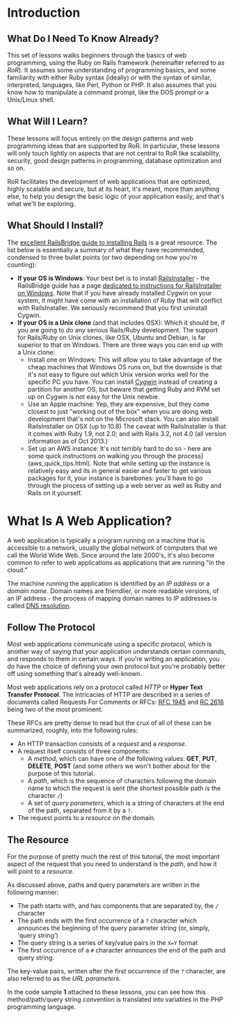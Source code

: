 # Introduction

## What Do I Need To Know Already?

This set of lessons walks beginners through the basics of web programming, using the Ruby on Rails framework (hereinafter referred to as _RoR_). It assumes some understanding of programming basics, and some familiarity with either Ruby syntax (ideally) or with the syntax of similar, interpreted, languages, like Perl, Python or PHP. It also assumes that you know how to manipulate a command prompt, like the DOS prompt or a Unix/Linux shell.

## What Will I Learn?

These lessons will focus entirely on the design patterns and web
programming ideas that are supported by RoR. In particular, these
lessons will only touch lightly on aspects that are not central to RoR
like scalability, security, good design patterns in programming,
database optimization and so on. 

RoR facilitates the development of web applications that are
optimized, highly scalable and secure, but at its heart, it's meant,
more than anything else, to help you design the basic logic of your
application easily, and that's what we'll be exploring.

## What Should I Install?

The [excellent RailsBridge guide to installing Rails](http://installfest.railsbridge.org/installfest/) is a great resource. The list below is essentially a summary of what they have recommended, condensed to three bullet points (or two depending on how you're counting):

* **If your OS is Windows**: Your best bet is to install [RailsInstaller](http://www.railsinstaller.org) - the RailsBridge guide has a page [dedicated to instructions for RailsInstaller on Windows](http://installfest.railsbridge.org/installfest/windows). Note that if you have already installed Cygwin on your system, it might have come with an installation of Ruby that will conflict with RailsInstaller. We seriously recommend that you first uninstall Cygwin.
* **If your OS is a Unix clone** (and that includes OSX): Which it should be, if you are going to do any serious Rails/Ruby development. The support for Rails/Ruby on Unix clones, like OSX, Ubuntu and Debian, is far superior to that on Windows. There are three ways you can end up with a Unix clone:
  * Install one on Windows: This will allow you to take advantage of the cheap machines that Windows OS runs on, but the downside is that it's not easy to figure out which Unix version works well for the specific PC you have. You can install [Cygwin](http://www.cygwin.com) instead of creating a partition for another OS, but beware that getting Ruby and RVM set up on Cygwin is not easy for the Unix newbie.
  * Use an Apple machine: Yep, they are expensive, but they come closest to just "working out of the box" when you are doing web development that's not on the Microsoft stack. You can also install RailsInstaller on OSX (up to 10.8) The caveat with RailsInstaller is that it comes with Ruby 1.9, not 2.0; and with Rails 3.2, not 4.0 (all version information as of Oct 2013.)
  * Set up an AWS instance: It's not terribly hard to do so - here are some quick instructions on walking you through the process](aws_quick_tips.html). Note that while setting up the instance is relatively easy and its in general easier and faster to get various packages for it, your instance is barebones: you'll have to go through the process of setting up a web server as well as Ruby and Rails on it yourself.

# What Is A Web Application?

A web application is typically a program running on a machine that is accessible to a network, usually the global network of computers that we call the World Wide Web. Since around the late 2000's, it's also become common to refer to web applications as applications that are running "in the cloud."

The machine running the application is identified by an _IP address_ or a _domain name_. Domain names are friendlier, or more readable versions, of an IP address - the process of mapping domain names to IP addresses is called [DNS resolution](http://en.wikipedia.org/wiki/Domain_Name_System).

## Follow The Protocol

Most web applications communicate using a specific _protocol_, which is another way of saying that your application understands certain commands, and responds to them in certain ways. If you're writing an application, you do have the choice of defining your own protocol but you're probably better off using something that's already well-known.

Most web applications rely on a protocol called _HTTP_ or **Hyper
Text Transfer Protocol**. The intricacies of HTTP are described in a
series of documents called Requests For Comments or RFCs: [RFC
1945](http://www.isi.edu/in-notes/rfc1945.txt) and [RC
2616](http://www.ietf.org/rfc/rfc2616.txt) being two of the most
prominent.

These RFCs are pretty dense to read but the crux of all of these can be summarized, roughly, into the following rules:

* An HTTP transaction consists of a _request_ and a _response_.
* A request itself consists of three components:
  * A _method_, which can have one of the following values: **GET**, **PUT**, **DELETE**, **POST** (and some others we won't bother about for the purpose of this tutorial.
  * A _path_, which is the sequence of characters following the domain name to which the request is sent (the shortest possible path is the character `/`)
  * A set of _query parameters_, which is a string of characters at the end of the path, separated from it by a `?`.
* The request points to a _resource_ on the domain.

## The Resource

For the purpose of pretty much the rest of this tutorial, the most important aspect of the request that you need to understand is the _path_, and how it will point to a _resource_.

As discussed above, paths and query parameters are written in the
following manner:

  * The path starts with, and has components that are separated by, the `/` character
  * The path ends with the first occurrence of a `?` character which announces the beginning of the query parameter string (or, simply, 'query string') 
  * The query string is a series of key/value pairs in the `X=Y` format
  * The first occurrence of a `#` character announces the end of the path and query string.

The key-value pairs, written after the first occurrence of the `?` character, are also referred to as the _URL parameters_.

In the code sample **1** attached to these lessons, you can see how
this method/path/query string convention is translated into variables
in the PHP programming language.

